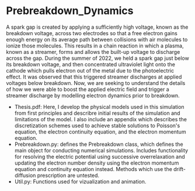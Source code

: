 # Prebreakdown_Dynamics
A spark gap is created by applying a sufficiently high voltage, known as the breakdown voltage, across two electrodes so that a free electron gains enough energy on its average path between collisions with air molecules to ionize those molecules. This results in a chain reaction in which a plasma, known as a streamer, forms and allows the built-up voltage to discharge across the gap. During the summer of 2022, we held a spark gap just below its breakdown voltage, and then concentrated ultraviolet light onto the cathode which pulls electron out of the metal due to the photoelectric effect. It was observed that this triggered streamer discharges at applied voltages below breakdown. Now, we are seeking to understand the details of how we were able to boost the applied electric field and trigger a streamer discharge by modelling electron dynamics prior to breakdown. 

* Thesis.pdf: Here, I develop the physical models used in this simulation from first principles and describre initial results of the simulation and limitations of the model. I also include an appendix which describes the discretization schemes used to achieve stable solutions to Poisson's equation, the electron continuity equation, and the electron momentum equation.
* Prebreakdown.py: defines the Prebreakdown class, which defines the main object for conducting numerical simulations. Includes functionality for resolving the electric potential using successive overrelaxation and updating the electron number density using the electron momentum equation and continuity equation instead. Methods which use the drift-diffusion prescription are untested.
* Util.py: Functions used for vizualization and animation.

